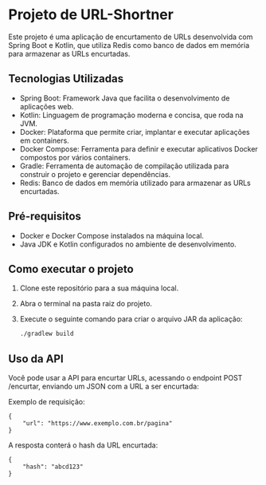# Projeto de URL-Shortner

Este projeto é uma aplicação de encurtamento de URLs desenvolvida com Spring Boot e Kotlin, que utiliza Redis como banco de dados em memória para armazenar as URLs encurtadas.

## Tecnologias Utilizadas

- Spring Boot: Framework Java que facilita o desenvolvimento de aplicações web.
- Kotlin: Linguagem de programação moderna e concisa, que roda na JVM.
- Docker: Plataforma que permite criar, implantar e executar aplicações em containers.
- Docker Compose: Ferramenta para definir e executar aplicativos Docker compostos por vários containers.
- Gradle: Ferramenta de automação de compilação utilizada para construir o projeto e gerenciar dependências.
- Redis: Banco de dados em memória utilizado para armazenar as URLs encurtadas.

## Pré-requisitos

- Docker e Docker Compose instalados na máquina local.
- Java JDK e Kotlin configurados no ambiente de desenvolvimento.

## Como executar o projeto

1. Clone este repositório para a sua máquina local.

2. Abra o terminal na pasta raiz do projeto.

3. Execute o seguinte comando para criar o arquivo JAR da aplicação:

   ```bash
   ./gradlew build

## Uso da API
Você pode usar a API para encurtar URLs, acessando o endpoint POST /encurtar, enviando um JSON com a URL a ser encurtada:

Exemplo de requisição:

    {
        "url": "https://www.exemplo.com.br/pagina"
    }

A resposta conterá o hash da URL encurtada:

    {
        "hash": "abcd123"
    }



    
